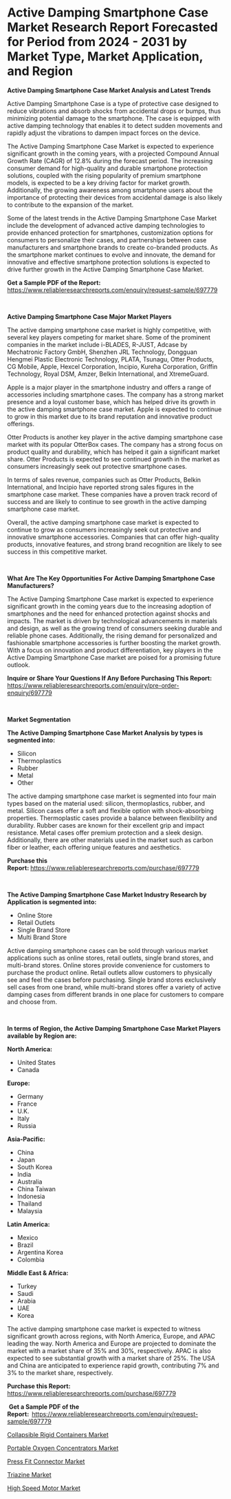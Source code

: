<p><h1>Active Damping Smartphone Case Market Research Report Forecasted for Period from 2024 -  2031 by Market Type, Market Application, and Region</h1></p><p><strong>Active Damping Smartphone Case Market Analysis and Latest Trends</strong></p>
<p><p>Active Damping Smartphone Case is a type of protective case designed to reduce vibrations and absorb shocks from accidental drops or bumps, thus minimizing potential damage to the smartphone. The case is equipped with active damping technology that enables it to detect sudden movements and rapidly adjust the vibrations to dampen impact forces on the device.</p><p>The Active Damping Smartphone Case Market is expected to experience significant growth in the coming years, with a projected Compound Annual Growth Rate (CAGR) of 12.8% during the forecast period. The increasing consumer demand for high-quality and durable smartphone protection solutions, coupled with the rising popularity of premium smartphone models, is expected to be a key driving factor for market growth. Additionally, the growing awareness among smartphone users about the importance of protecting their devices from accidental damage is also likely to contribute to the expansion of the market.</p><p>Some of the latest trends in the Active Damping Smartphone Case Market include the development of advanced active damping technologies to provide enhanced protection for smartphones, customization options for consumers to personalize their cases, and partnerships between case manufacturers and smartphone brands to create co-branded products. As the smartphone market continues to evolve and innovate, the demand for innovative and effective smartphone protection solutions is expected to drive further growth in the Active Damping Smartphone Case Market.</p></p>
<p><strong>Get a Sample PDF of the Report:&nbsp;</strong> <a href="https://www.reliableresearchreports.com/enquiry/request-sample/697779">https://www.reliableresearchreports.com/enquiry/request-sample/697779</a></p>
<p>&nbsp;</p>
<p><strong>Active Damping Smartphone Case Major Market Players</strong></p>
<p><p>The active damping smartphone case market is highly competitive, with several key players competing for market share. Some of the prominent companies in the market include i-BLADES, R-JUST, Adcase by Mechatronic Factory GmbH, Shenzhen JRL Technology, Dongguan Hengmei Plastic Electronic Technology, PLATA, Tsunagu, Otter Products, CG Mobile, Apple, Hexcel Corporation, Incipio, Kureha Corporation, Griffin Technology, Royal DSM, Amzer, Belkin International, and XtremeGuard.</p><p>Apple is a major player in the smartphone industry and offers a range of accessories including smartphone cases. The company has a strong market presence and a loyal customer base, which has helped drive its growth in the active damping smartphone case market. Apple is expected to continue to grow in this market due to its brand reputation and innovative product offerings.</p><p>Otter Products is another key player in the active damping smartphone case market with its popular OtterBox cases. The company has a strong focus on product quality and durability, which has helped it gain a significant market share. Otter Products is expected to see continued growth in the market as consumers increasingly seek out protective smartphone cases.</p><p>In terms of sales revenue, companies such as Otter Products, Belkin International, and Incipio have reported strong sales figures in the smartphone case market. These companies have a proven track record of success and are likely to continue to see growth in the active damping smartphone case market.</p><p>Overall, the active damping smartphone case market is expected to continue to grow as consumers increasingly seek out protective and innovative smartphone accessories. Companies that can offer high-quality products, innovative features, and strong brand recognition are likely to see success in this competitive market.</p></p>
<p>&nbsp;</p>
<p><strong>What Are The Key Opportunities For Active Damping Smartphone Case Manufacturers?</strong></p>
<p><p>The Active Damping Smartphone Case market is expected to experience significant growth in the coming years due to the increasing adoption of smartphones and the need for enhanced protection against shocks and impacts. The market is driven by technological advancements in materials and design, as well as the growing trend of consumers seeking durable and reliable phone cases. Additionally, the rising demand for personalized and fashionable smartphone accessories is further boosting the market growth. With a focus on innovation and product differentiation, key players in the Active Damping Smartphone Case market are poised for a promising future outlook.</p></p>
<p><strong>Inquire or Share Your Questions If Any Before Purchasing This Report:</strong> <a href="https://www.reliableresearchreports.com/enquiry/pre-order-enquiry/697779">https://www.reliableresearchreports.com/enquiry/pre-order-enquiry/697779</a></p>
<p>&nbsp;</p>
<p><strong>Market Segmentation</strong></p>
<p><strong>The Active Damping Smartphone Case Market Analysis by types is segmented into:</strong></p>
<p><ul><li>Silicon</li><li>Thermoplastics</li><li>Rubber</li><li>Metal</li><li>Other</li></ul></p>
<p><p>The active damping smartphone case market is segmented into four main types based on the material used: silicon, thermoplastics, rubber, and metal. Silicon cases offer a soft and flexible option with shock-absorbing properties. Thermoplastic cases provide a balance between flexibility and durability. Rubber cases are known for their excellent grip and impact resistance. Metal cases offer premium protection and a sleek design. Additionally, there are other materials used in the market such as carbon fiber or leather, each offering unique features and aesthetics.</p></p>
<p><strong>Purchase this Report:&nbsp;</strong><a href="https://www.reliableresearchreports.com/purchase/697779">https://www.reliableresearchreports.com/purchase/697779</a></p>
<p>&nbsp;</p>
<p><strong>The Active Damping Smartphone Case Market Industry Research by Application is segmented into:</strong></p>
<p><ul><li>Online Store</li><li>Retail Outlets</li><li>Single Brand Store</li><li>Multi Brand Store</li></ul></p>
<p><p>Active damping smartphone cases can be sold through various market applications such as online stores, retail outlets, single brand stores, and multi-brand stores. Online stores provide convenience for customers to purchase the product online. Retail outlets allow customers to physically see and feel the cases before purchasing. Single brand stores exclusively sell cases from one brand, while multi-brand stores offer a variety of active damping cases from different brands in one place for customers to compare and choose from.</p></p>
<p>&nbsp;</p>
<p><strong>In terms of Region, the Active Damping Smartphone Case Market Players available by Region are:</strong></p>
<p>
    <p> <strong> North America: </strong>
        <ul>
            <li>United States</li>
            <li>Canada</li>
        </ul>
        </p> 
    <p> <strong> Europe: </strong>
        <ul>
            <li>Germany</li>
            <li>France</li>
            <li>U.K.</li>
            <li>Italy</li>
            <li>Russia</li>
        </ul>
        </p> 
    <p> <strong> Asia-Pacific: </strong>
        <ul>
            <li>China</li>
            <li>Japan</li>
            <li>South Korea</li>
            <li>India</li>
            <li>Australia</li>
            <li>China Taiwan</li>
            <li>Indonesia</li>
            <li>Thailand</li>
            <li>Malaysia</li>
        </ul>
        </p> 
    <p> <strong> Latin America: </strong>
        <ul>
            <li>Mexico</li>
            <li>Brazil</li>
            <li>Argentina Korea</li>
            <li>Colombia</li>
        </ul>
        </p> 
    <p> <strong> Middle East & Africa: </strong>
        <ul>
            <li>Turkey</li>
            <li>Saudi</li>
            <li>Arabia</li>
            <li>UAE</li>
            <li>Korea</li>
        </ul>
    </p>
    </p>
<p><p>The active damping smartphone case market is expected to witness significant growth across regions, with North America, Europe, and APAC leading the way. North America and Europe are projected to dominate the market with a market share of 35% and 30%, respectively. APAC is also expected to see substantial growth with a market share of 25%. The USA and China are anticipated to experience rapid growth, contributing 7% and 3% to the market share, respectively.</p></p>
<p><strong>Purchase this Report: </strong><a href="https://www.reliableresearchreports.com/purchase/697779">https://www.reliableresearchreports.com/purchase/697779</a></p>
<p>&nbsp;<strong>Get a Sample PDF of the Report:&nbsp;&nbsp;</strong><a href="https://www.reliableresearchreports.com/enquiry/request-sample/697779">https://www.reliableresearchreports.com/enquiry/request-sample/697779</a></p>
<p><strong></strong></p>
<p><p><a href="https://medium.com/@justintaylor7556/collapsible-rigid-containers-market-size-reveals-the-best-marketing-channels-in-global-industry-903f1c0267ea">Collapsible Rigid Containers Market</a></p><p><a href="https://medium.com/@justintaylor7556/portable-oxygen-concentrators-market-comprehensive-assessment-by-type-application-and-geography-530c87e850b2">Portable Oxygen Concentrators Market</a></p><p><a href="https://medium.com/@justintaylor7556/press-fit-connector-market-size-reveals-the-best-marketing-channels-in-global-industry-e3b9007169f3">Press Fit Connector Market</a></p><p><a href="https://medium.com/@justintaylor7556/triazine-market-size-market-outlook-and-market-forecast-2024-to-2031-1ae89bd5a9ee">Triazine Market</a></p><p><a href="https://medium.com/@justintaylor7556/high-speed-motor-market-outlook-industry-overview-and-forecast-2024-to-2031-d24032326da4">High Speed Motor Market</a></p></p>
